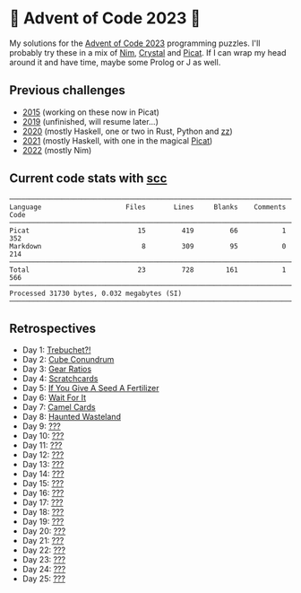 # 🎄 Advent of Code 2023 🎄

My solutions for the [Advent of Code 2023](https://adventofcode.com/2023/) programming puzzles. I'll probably try these in a mix of [Nim](https://nim-lang.org), [Crystal](https://crystal-lang.org) and [Picat](http://www.picat-lang.org). If I can wrap my head around it and have time, maybe some Prolog or J as well.

## Previous challenges

* [2015](https://github.com/DestyNova/advent_of_code_2015) (working on these now in Picat)
* [2019](https://github.com/destynova/advent_of_code_2019) (unfinished, will resume later...)
* [2020](https://github.com/destynova/advent_of_code_2020) (mostly Haskell, one or two in Rust, Python and [zz](https://github.com/zetzit/zz))
* [2021](https://github.com/destynova/advent_of_code_2021) (mostly Haskell, with one in the magical [Picat](http://www.picat-lang.org))
* [2022](https://github.com/destynova/advent_of_code_2022) (mostly Nim)

## Current code stats with [scc](https://github.com/boyter/scc)

```
───────────────────────────────────────────────────────────────────────────────
Language                     Files       Lines     Blanks    Comments      Code
───────────────────────────────────────────────────────────────────────────────
Picat                           15         419         66           1       352
Markdown                         8         309         95           0       214
───────────────────────────────────────────────────────────────────────────────
Total                           23         728        161           1       566
───────────────────────────────────────────────────────────────────────────────
Processed 31730 bytes, 0.032 megabytes (SI)
───────────────────────────────────────────────────────────────────────────────
```

## Retrospectives

* Day 1: [Trebuchet?!](https://github.com/DestyNova/advent_of_code_2023/blob/main/1)
* Day 2: [Cube Conundrum](https://github.com/DestyNova/advent_of_code_2023/blob/main/2)
* Day 3: [Gear Ratios](https://github.com/DestyNova/advent_of_code_2023/blob/main/3)
* Day 4: [Scratchcards](https://github.com/DestyNova/advent_of_code_2023/blob/main/4)
* Day 5: [If You Give A Seed A Fertilizer](https://github.com/DestyNova/advent_of_code_2023/blob/main/5)
* Day 6: [Wait For It](https://github.com/DestyNova/advent_of_code_2023/blob/main/6)
* Day 7: [Camel Cards](https://github.com/DestyNova/advent_of_code_2023/blob/main/7)
* Day 8: [Haunted Wasteland](https://github.com/DestyNova/advent_of_code_2023/blob/main/8)
* Day 9: [???](https://github.com/DestyNova/advent_of_code_2023/blob/main/9)
* Day 10: [???](https://github.com/DestyNova/advent_of_code_2023/blob/main/10)
* Day 11: [???](https://github.com/DestyNova/advent_of_code_2023/blob/main/11)
* Day 12: [???](https://github.com/DestyNova/advent_of_code_2023/blob/main/12)
* Day 13: [???](https://github.com/DestyNova/advent_of_code_2023/blob/main/13)
* Day 14: [???](https://github.com/DestyNova/advent_of_code_2023/blob/main/14)
* Day 15: [???](https://github.com/DestyNova/advent_of_code_2023/blob/main/15)
* Day 16: [???](https://github.com/DestyNova/advent_of_code_2023/blob/main/16)
* Day 17: [???](https://github.com/DestyNova/advent_of_code_2023/blob/main/17)
* Day 18: [???](https://github.com/DestyNova/advent_of_code_2023/blob/main/18)
* Day 19: [???](https://github.com/DestyNova/advent_of_code_2023/blob/main/19)
* Day 20: [???](https://github.com/DestyNova/advent_of_code_2023/blob/main/20)
* Day 21: [???](https://github.com/DestyNova/advent_of_code_2023/blob/main/21)
* Day 22: [???](https://github.com/DestyNova/advent_of_code_2023/blob/main/22)
* Day 23: [???](https://github.com/DestyNova/advent_of_code_2023/blob/main/23)
* Day 24: [???](https://github.com/DestyNova/advent_of_code_2023/blob/main/24)
* Day 25: [???](https://github.com/DestyNova/advent_of_code_2023/blob/main/25)

